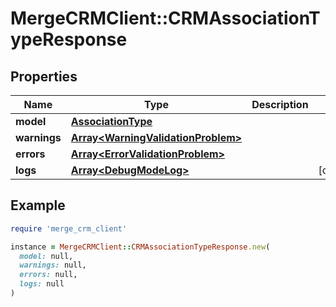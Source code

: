 # MergeCRMClient::CRMAssociationTypeResponse

## Properties

| Name | Type | Description | Notes |
| ---- | ---- | ----------- | ----- |
| **model** | [**AssociationType**](AssociationType.md) |  |  |
| **warnings** | [**Array&lt;WarningValidationProblem&gt;**](WarningValidationProblem.md) |  |  |
| **errors** | [**Array&lt;ErrorValidationProblem&gt;**](ErrorValidationProblem.md) |  |  |
| **logs** | [**Array&lt;DebugModeLog&gt;**](DebugModeLog.md) |  | [optional] |

## Example

```ruby
require 'merge_crm_client'

instance = MergeCRMClient::CRMAssociationTypeResponse.new(
  model: null,
  warnings: null,
  errors: null,
  logs: null
)
```

